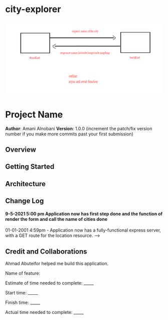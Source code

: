 # city-explorer
![](src/img/planningLab06.PNG)

# Project Name

**Author**: Amani Alnobani
**Version**: 1.0.0 (increment the patch/fix version number if you make more commits past your first submission)

## Overview
<!-- Provide a high level overview of what this application is and why you are building it, beyond the fact that it's an assignment for this class. (i.e. What's your problem domain?) -->

## Getting Started
<!-- What are the steps that a user must take in order to build this app on their own machine and get it running? -->

## Architecture
<!-- Provide a detailed description of the application design. What technologies (languages, libraries, etc) you're using, and any other relevant design information. -->

## Change Log

#### 9-5-2021 5:00 pm  Application now has first step done and the function of render the form and call the name of cities done 

01-01-2001 4:59pm - Application now has a fully-functional express server, with a GET route for the location resource. -->

## Credit and Collaborations
<!-- Give credit (and a link) to other people or resources that helped you build this application. -->
Ahmad Abuteifor helped me build this application.




Name of feature: 

Estimate of time needed to complete: _____

Start time: _____

Finish time: _____

Actual time needed to complete: _____